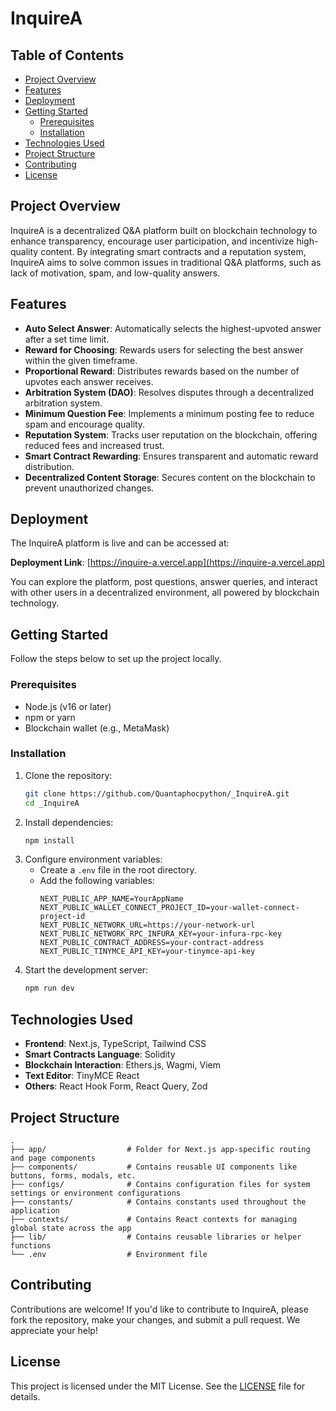 # InquireA

## Table of Contents
- [Project Overview](#project-overview)
- [Features](#features)
- [Deployment](#deployment)
- [Getting Started](#getting-started)
  - [Prerequisites](#prerequisites)
  - [Installation](#installation)
- [Technologies Used](#technologies-used)
- [Project Structure](#project-structure)
- [Contributing](#contributing)
- [License](#license)

## Project Overview
InquireA is a decentralized Q&A platform built on blockchain technology to enhance transparency, encourage user participation, and incentivize high-quality content. By integrating smart contracts and a reputation system, InquireA aims to solve common issues in traditional Q&A platforms, such as lack of motivation, spam, and low-quality answers.

## Features
- **Auto Select Answer**: Automatically selects the highest-upvoted answer after a set time limit.
- **Reward for Choosing**: Rewards users for selecting the best answer within the given timeframe.
- **Proportional Reward**: Distributes rewards based on the number of upvotes each answer receives.
- **Arbitration System (DAO)**: Resolves disputes through a decentralized arbitration system.
- **Minimum Question Fee**: Implements a minimum posting fee to reduce spam and encourage quality.
- **Reputation System**: Tracks user reputation on the blockchain, offering reduced fees and increased trust.
- **Smart Contract Rewarding**: Ensures transparent and automatic reward distribution.
- **Decentralized Content Storage**: Secures content on the blockchain to prevent unauthorized changes.

## Deployment

The InquireA platform is live and can be accessed at:

**Deployment Link**: [https://inquire-a.vercel.app](https://inquire-a.vercel.app)

You can explore the platform, post questions, answer queries, and interact with other users in a decentralized environment, all powered by blockchain technology.

## Getting Started
Follow the steps below to set up the project locally.

### Prerequisites
- Node.js (v16 or later)
- npm or yarn
- Blockchain wallet (e.g., MetaMask)

### Installation
1. Clone the repository:
   ```bash
   git clone https://github.com/Quantaphocpython/_InquireA.git
   cd _InquireA
   ```
2. Install dependencies:
   ```bash
   npm install
   ```
3. Configure environment variables:
   - Create a `.env` file in the root directory.
   - Add the following variables:
     ```env
     NEXT_PUBLIC_APP_NAME=YourAppName
	 NEXT_PUBLIC_WALLET_CONNECT_PROJECT_ID=your-wallet-connect-project-id
	 NEXT_PUBLIC_NETWORK_URL=https://your-network-url
	 NEXT_PUBLIC_NETWORK_RPC_INFURA_KEY=your-infura-rpc-key
	 NEXT_PUBLIC_CONTRACT_ADDRESS=your-contract-address
	 NEXT_PUBLIC_TINYMCE_API_KEY=your-tinymce-api-key
     ```
4. Start the development server:
   ```bash
   npm run dev
   ```

## Technologies Used
- **Frontend**: Next.js, TypeScript, Tailwind CSS
- **Smart Contracts Language**: Solidity
- **Blockchain Interaction**: Ethers.js, Wagmi, Viem
- **Text Editor**: TinyMCE React
- **Others**: React Hook Form, React Query, Zod

## Project Structure
```
.
├── app/                  # Folder for Next.js app-specific routing and page components
├── components/           # Contains reusable UI components like buttons, forms, modals, etc.
├── configs/              # Contains configuration files for system settings or environment configurations
├── constants/            # Contains constants used throughout the application
├── contexts/             # Contains React contexts for managing global state across the app
├── lib/                  # Contains reusable libraries or helper functions
└── .env                  # Environment file 
```

## Contributing

Contributions are welcome! If you'd like to contribute to InquireA, please fork the repository, make your changes, and submit a pull request. We appreciate your help!

## License
This project is licensed under the MIT License. See the [LICENSE](./LICENSE) file for details.

